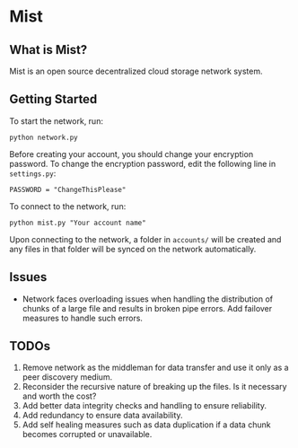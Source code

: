 # Mist

## What is Mist?
Mist is an open source decentralized cloud storage network system.

## Getting Started
To start the network, run:
```
python network.py
```

Before creating your account, you should change your encryption password. To change the encryption password, edit the following line in ```settings.py```:
```shell
PASSWORD = "ChangeThisPlease"
```

To connect to the network, run:
```shell
python mist.py "Your account name"
```

Upon connecting to the network, a folder in ```accounts/``` will be created
and any files in that folder will be synced on the network automatically.

## Issues
* Network faces overloading issues when handling the distribution of chunks
of a large file and results in broken pipe errors. Add failover measures to
handle such errors.

## TODOs
1. Remove network as the middleman for data transfer and use it only as a
peer discovery medium.
1. Reconsider the recursive nature of breaking up the files. Is it necessary
and worth the cost?
1. Add better data integrity checks and handling to ensure reliability.
1. Add redundancy to ensure data availability.
1. Add self healing measures such as data duplication if a data chunk becomes
corrupted or unavailable.
